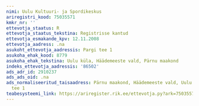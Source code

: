 ```yaml
---
nimi: Uulu Kultuuri- ja Spordikeskus
ariregistri_kood: 75035571
kmkr_nr: ''
ettevotja_staatus: R
ettevotja_staatus_tekstina: Registrisse kantud
ettevotja_esmakande_kpv: 12.11.2008
ettevotja_aadress: .na
asukoht_ettevotja_aadressis: Pargi tee 1
asukoha_ehak_kood: 8779
asukoha_ehak_tekstina: Uulu küla, Häädemeeste vald, Pärnu maakond
indeks_ettevotja_aadressis: '86502'
ads_adr_id: 2910237
ads_ads_oid: .na
ads_normaliseeritud_taisaadress: Pärnu maakond, Häädemeeste vald, Uulu küla, Pargi
  tee 1
teabesysteemi_link: https://ariregister.rik.ee/ettevotja.py?ark=75035571&ref=rekvisiidid
---
```

